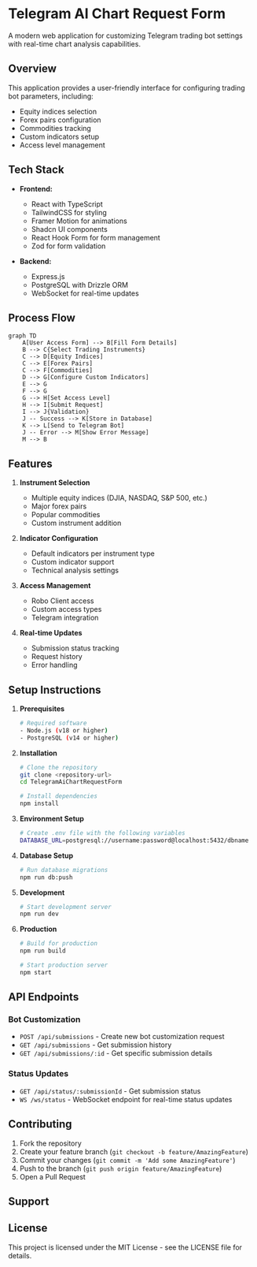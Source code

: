 # Telegram AI Chart Request Form

A modern web application for customizing Telegram trading bot settings with real-time chart analysis capabilities.

## Overview

This application provides a user-friendly interface for configuring trading bot parameters, including:
- Equity indices selection
- Forex pairs configuration
- Commodities tracking
- Custom indicators setup
- Access level management

## Tech Stack

- **Frontend:**
  - React with TypeScript
  - TailwindCSS for styling
  - Framer Motion for animations
  - Shadcn UI components
  - React Hook Form for form management
  - Zod for form validation

- **Backend:**
  - Express.js
  - PostgreSQL with Drizzle ORM
  - WebSocket for real-time updates

## Process Flow

```mermaid
graph TD
    A[User Access Form] --> B[Fill Form Details]
    B --> C{Select Trading Instruments}
    C --> D[Equity Indices]
    C --> E[Forex Pairs]
    C --> F[Commodities]
    D --> G[Configure Custom Indicators]
    E --> G
    F --> G
    G --> H[Set Access Level]
    H --> I[Submit Request]
    I --> J{Validation}
    J -- Success --> K[Store in Database]
    K --> L[Send to Telegram Bot]
    J -- Error --> M[Show Error Message]
    M --> B
```

## Features

1. **Instrument Selection**
   - Multiple equity indices (DJIA, NASDAQ, S&P 500, etc.)
   - Major forex pairs
   - Popular commodities
   - Custom instrument addition

2. **Indicator Configuration**
   - Default indicators per instrument type
   - Custom indicator support
   - Technical analysis settings

3. **Access Management**
   - Robo Client access
   - Custom access types
   - Telegram integration

4. **Real-time Updates**
   - Submission status tracking
   - Request history
   - Error handling

## Setup Instructions

1. **Prerequisites**
   ```bash
   # Required software
   - Node.js (v18 or higher)
   - PostgreSQL (v14 or higher)
   ```

2. **Installation**
   ```bash
   # Clone the repository
   git clone <repository-url>
   cd TelegramAiChartRequestForm

   # Install dependencies
   npm install
   ```

3. **Environment Setup**
   ```bash
   # Create .env file with the following variables
   DATABASE_URL=postgresql://username:password@localhost:5432/dbname
   ```

4. **Database Setup**
   ```bash
   # Run database migrations
   npm run db:push
   ```

5. **Development**
   ```bash
   # Start development server
   npm run dev
   ```

6. **Production**
   ```bash
   # Build for production
   npm run build

   # Start production server
   npm start
   ```

## API Endpoints

### Bot Customization
- `POST /api/submissions` - Create new bot customization request
- `GET /api/submissions` - Get submission history
- `GET /api/submissions/:id` - Get specific submission details

### Status Updates
- `GET /api/status/:submissionId` - Get submission status
- `WS /ws/status` - WebSocket endpoint for real-time status updates

## Contributing

1. Fork the repository
2. Create your feature branch (`git checkout -b feature/AmazingFeature`)
3. Commit your changes (`git commit -m 'Add some AmazingFeature'`)
4. Push to the branch (`git push origin feature/AmazingFeature`)
5. Open a Pull Request

## Support


## License

This project is licensed under the MIT License - see the LICENSE file for details. 